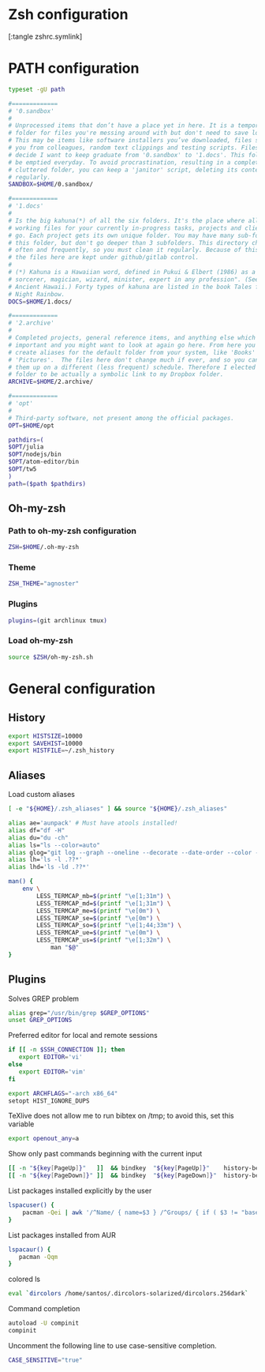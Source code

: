 # Zsh configuration

[:tangle zshrc.symlink]

# PATH configuration
```sh
typeset -gU path

#=============
# '0.sandbox'
#
# Unprocessed items that don’t have a place yet in here. It is a temporary
# folder for files you're messing around with but don't need to save long-term.
# This may be items like software installers you’ve downloaded, files sent to
# you from colleagues, random text clippings and testing scripts. Files I
# decide I want to keep graduate from '0.sandbox' to '1.docs'. This folder must
# be emptied everyday. To avoid procrastination, resulting in a completely
# cluttered folder, you can keep a 'janitor' script, deleting its contents
# regularly.
SANDBOX=$HOME/0.sandbox/

#=============
# '1.docs'
#
# Is the big kahuna(*) of all the six folders. It's the place where all the
# working files for your currently in-progress tasks, projects and clients
# go. Each project gets its own unique folder. You may have many sub-folders in
# this folder, but don't go deeper than 3 subfolders. This directory changes
# often and frequently, so you must clean it regularly. Because of this most of
# the files here are kept under github/gitlab control.
#
# (*) Kahuna is a Hawaiian word, defined in Pukui & Elbert (1986) as a "priest,
# sorcerer, magician, wizard, minister, expert in any profession". (See also
# Ancient Hawaii.) Forty types of kahuna are listed in the book Tales from the
# Night Rainbow.
DOCS=$HOME/1.docs/

#=============
# '2.archive'
#
# Completed projects, general reference items, and anything else which is
# important and you might want to look at again go here. From here you can
# create aliases for the default folder from your system, like 'Books' or
# 'Pictures'.  The files here don't change much if ever, and so you can back
# them up on a different (less frequent) schedule. Therefore I elected this
# folder to be actually a symbolic link to my Dropbox folder.
ARCHIVE=$HOME/2.archive/

#=============
# 'opt'
#
# Third-party software, not present among the official packages.
OPT=$HOME/opt

pathdirs=(
$OPT/julia
$OPT/nodejs/bin
$OPT/atom-editor/bin
$OPT/tw5
)
path=($path $pathdirs)
```

## Oh-my-zsh
### Path to oh-my-zsh configuration
```sh
ZSH=$HOME/.oh-my-zsh
```

### Theme
```sh
ZSH_THEME="agnoster"
```

### Plugins
```sh
plugins=(git archlinux tmux)
```

### Load oh-my-zsh
```sh
source $ZSH/oh-my-zsh.sh
```

# General configuration
## History
```sh
export HISTSIZE=10000
export SAVEHIST=10000
export HISTFILE=~/.zsh_history
```

## Aliases
Load custom aliases
```sh
[ -e "${HOME}/.zsh_aliases" ] && source "${HOME}/.zsh_aliases"
```

```sh
alias ae='aunpack' # Must have atools installed!
alias df="df -H"
alias du="du -ch"
alias ls="ls --color=auto"
alias glog="git log --graph --oneline --decorate --date-order --color --boundary"
alias lh='ls -l .??*'
alias lhd='ls -ld .??*'

man() {
    env \
        LESS_TERMCAP_mb=$(printf "\e[1;31m") \
        LESS_TERMCAP_md=$(printf "\e[1;31m") \
        LESS_TERMCAP_me=$(printf "\e[0m") \
        LESS_TERMCAP_se=$(printf "\e[0m") \
        LESS_TERMCAP_so=$(printf "\e[1;44;33m") \
        LESS_TERMCAP_ue=$(printf "\e[0m") \
        LESS_TERMCAP_us=$(printf "\e[1;32m") \
            man "$@"
}
```

## Plugins
Solves GREP problem
```sh
alias grep="/usr/bin/grep $GREP_OPTIONS"
unset GREP_OPTIONS
```

Preferred editor for local and remote sessions
```sh
if [[ -n $SSH_CONNECTION ]]; then
   export EDITOR='vi'
else
   export EDITOR='vim'
fi
```

```sh
export ARCHFLAGS="-arch x86_64"
setopt HIST_IGNORE_DUPS
```

TeXlive does not allow me to run bibtex
on /tmp; to avoid this, set this variable
```sh
export openout_any=a
```

Show only past commands beginning with the current input
```sh
[[ -n "${key[PageUp]}"   ]]  && bindkey  "${key[PageUp]}"    history-beginning-search-backward
[[ -n "${key[PageDown]}" ]]  && bindkey  "${key[PageDown]}"  history-beginning-search-forward
```

List packages installed explicitly by the user
```sh
lspacuser() {
    pacman -Qei | awk '/^Name/ { name=$3 } /^Groups/ { if ( $3 != "base" && $3 != "base-devel" ) { print name } }'
}
```

List packages installed from AUR
```sh
lspacaur() {
   pacman -Qqm
}
```

colored ls
```sh
eval `dircolors /home/santos/.dircolors-solarized/dircolors.256dark`
```

Command completion
```sh
autoload -U compinit
compinit
```

Uncomment the following line to use case-sensitive completion.
```sh
CASE_SENSITIVE="true"
```
